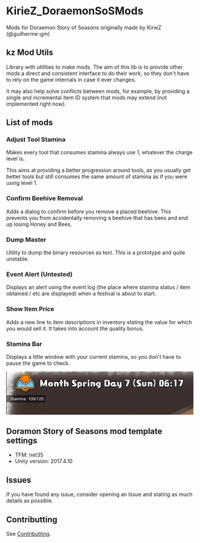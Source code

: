 # KirieZ_DoraemonSoSMods
Mods for Doraemon Story of Seasons originally made by KirieZ (@guilherme-gm)


## kz Mod Utils

Library with utilities to make mods. The aim of this lib is to provide other mods a direct and consistent interface to do their work, so they don't have to rely on the game internals in case it ever changes.

It may also help solve conflicts between mods, for example, by providing a single and incremental item ID system that mods may extend (not implemented right now).

## List of mods

### Adjust Tool Stamina
Makes every tool that consumes stamina always use 1, whatever the charge level is.

This aims at providing a better progression around tools, as you usually get better tools but still consumes the same amount of stamina as if you were using level 1.

### Confirm Beehive Removal
Adds a dialog to confirm before you remove a placed beehive. This prevents you from accidentally removing a beehive that has bees and end up losing Honey and Bees.

### Dump Master
Utility to dump the binary resources as text. This is a prototype and quite unstable.

### Event Alert (Untested)
Displays an alert using the event log (the place where stamina status / item obtained / etc are displayed) when a festival is about to start.

### Show Item Price
Adds a new line to item descriptions in inventory stating the value for which you would sell it. It takes into account the quality bonus.

### Stamina Bar
Displays a little window with your current stamina, so you don't have to pause the game to check.

![Stamina Bar mod](./docs/modImages/StaminaBarMod.gif)

## Doramon Story of Seasons mod template settings
- TFM: net35
- Unity version: 2017.4.10


## Issues
If you have found any issue, consider opening an Issue and stating as much details as possible.

## Contributting
See [Contributting](./CONTRIBUTTING.md).
